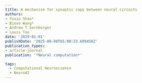 ```yaml
---
title: A mechanism for synaptic copy between neural circuits
authors:
- Yuxiu Shao*
- Binxu Wang*
- Andrew T Sornborger
- Louis Tao
date: '2019-01-01'
publishDate: '2025-08-08T05:00:23.609458Z'
publication_types:
- article-journal
publication: '*Neural computation*'

tags:
  - Computational Neuroscience
  - NeuroAI
---
```

